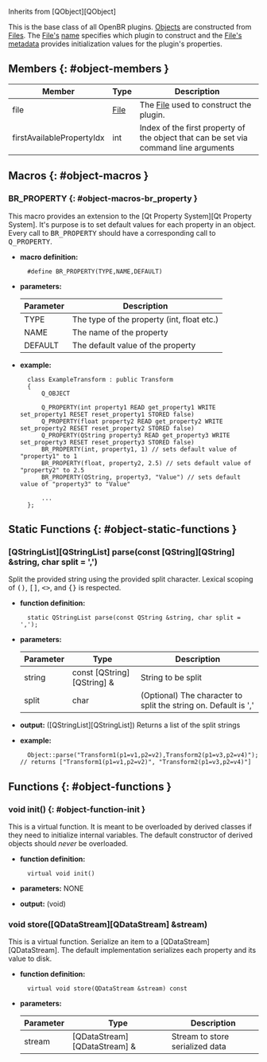 <!-- OBJECT -->

Inherits from [QObject][QObject]

This is the base class of all OpenBR plugins. [Objects](#object) are constructed from [Files](#files). The [File's](#file) [name](#file-members-name) specifies which plugin to construct and the [File's](#file) [metadata](#file-members-m_metadata) provides initialization values for the plugin's properties.

## Members {: #object-members }

Member | Type | Description
--- | --- | ---
file | [File](#file) | The [File](#file) used to construct the plugin.
firstAvailablePropertyIdx | int | Index of the first property of the object that can be set via command line arguments

## Macros {: #object-macros }

### BR_PROPERTY {: #object-macros-br_property }

This macro provides an extension to the [Qt Property System][Qt Property System]. It's purpose is to set default values for each property in an object. Every call to <tt>BR_PROPERTY</tt> should have a corresponding call to <tt>Q_PROPERTY</tt>.

* **macro definition:**

        #define BR_PROPERTY(TYPE,NAME,DEFAULT)

* **parameters:**

    Parameter | Description
    --- | ---
    TYPE | The type of the property (int, float etc.)
    NAME | The name of the property
    DEFAULT | The default value of the property

* **example:**

        class ExampleTransform : public Transform
        {
            Q_OBJECT

            Q_PROPERTY(int property1 READ get_property1 WRITE set_property1 RESET reset_property1 STORED false)
            Q_PROPERTY(float property2 READ get_property2 WRITE set_property2 RESET reset_property2 STORED false)
            Q_PROPERTY(QString property3 READ get_property3 WRITE set_property3 RESET reset_property3 STORED false)
            BR_PROPERTY(int, property1, 1) // sets default value of "property1" to 1
            BR_PROPERTY(float, property2, 2.5) // sets default value of "property2" to 2.5
            BR_PROPERTY(QString, property3, "Value") // sets default value of "property3" to "Value"

            ...
        };


## Static Functions {: #object-static-functions }

### [QStringList][QStringList] parse(const [QString][QString] &string, char split = ',')

Split the provided string using the provided split character. Lexical scoping of <tt>()</tt>, <tt>[]</tt>, <tt>\<\></tt>, and <tt>{}</tt> is respected.

* **function definition:**

        static QStringList parse(const QString &string, char split = ',');

* **parameters:**

    Parameter | Type | Description
    --- | --- | ---
    string | const [QString][QString] & | String to be split
    split | char | (Optional) The character to split the string on. Default is ','

* **output:** ([QStringList][QStringList]) Returns a list of the split strings
* **example:**

        Object::parse("Transform1(p1=v1,p2=v2),Transform2(p1=v3,p2=v4)"); // returns ["Transform1(p1=v1,p2=v2)", "Transform2(p1=v3,p2=v4)"]


## Functions {: #object-functions }

### void init() {: #object-function-init }

This is a virtual function. It is meant to be overloaded by derived classes if they need to initialize internal variables. The default constructor of derived objects should *never* be overloaded.

* **function definition:**

        virtual void init()

* **parameters:** NONE
* **output:** (void)


### void store([QDataStream][QDataStream] &stream)

This is a virtual function. Serialize an item to a [QDataStream][QDataStream]. The default implementation serializes each property and its value to disk.

* **function definition:**

        virtual void store(QDataStream &stream) const

* **parameters:**

    Parameter | Type | Description
    --- | --- | ---
    stream | [QDataStream][QDataStream] & | Stream to store serialized data
